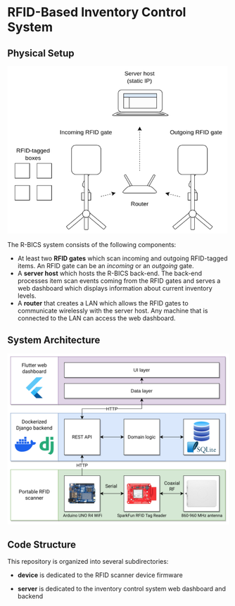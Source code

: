 # RFID-Based Inventory Control System

## Physical Setup

<img src="./images/SystemSetup.png" width="500" />

The R-BICS system consists of the following components:

- At least two **RFID gates** which scan incoming and outgoing RFID-tagged items. An RFID gate can be an *incoming* or an *outgoing* gate.
- A **server host** which hosts the R-BICS back-end. The back-end processes item scan events coming from the RFID gates and serves a web dashboard which displays information about current inventory levels.
- A **router** that creates a LAN which allows the RFID gates to communicate wirelessly with the server host. Any machine that is connected to the LAN can access the web dashboard.

## System Architecture

<img src="./images/SystemArchitecture.png" width="600" />

## Code Structure

This repository is organized into several subdirectories:

- **device** is dedicated to the RFID scanner device firmware

- **server** is dedicated to the inventory control system web dashboard and backend
